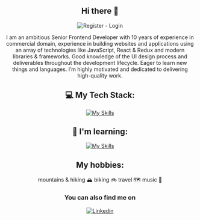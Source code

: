 <div align="center">

## Hi there 👋


![Register - Login](https://github.com/bleir/bleir/assets/19537815/d034e277-608a-40a5-b599-57a72c40a161)

I am an ambitious Senior Frontend Developer with 10 years of experience in commercial domain, experience in building websites and applications using an array of technologies like JavaScript, React & Redux and modern libraries & frameworks. Good knowledge of the UI design process and deliverables throughout the development lifecycle. Eager to learn new things and languages. I’m highly motivated and dedicated to delivering high-quality work.


## 💻 My Tech Stack: ##
[![My Skills](https://skillicons.dev/icons?i=html,css,sass,js,ts,react,redux,nextjs)](https://skillicons.dev)

## 📖 I'm learning: ##
[![My Skills](https://skillicons.dev/icons?i=nodejs,mongodb)](https://skillicons.dev)

## My hobbies: ##

mountains & hiking 🏔  biking 🚲  travel 🗺️  music 🎵



### You can also find me on

<a href="https://www.linkedin.com/in/adam-s-8887226/" target="_blank">
<img src="https://img.shields.io/badge/LinkedIn-0077B5?style=for-the-badge&logo=linkedin&logoColor=white" alt="Linkedin" />
</a>

</div>


<!--
**bleir/bleir** is a ✨ _special_ ✨ repository because its `README.md` (this file) appears on your GitHub profile.

Here are some ideas to get you started:


- 🔭 I’m currently working on ...
- 🌱 I’m currently learning Node.js
- 👯 I’m looking to collaborate on ...
- 🤔 I’m looking for help with ...
- 💬 Ask me about ...
- 📫 How to reach me: ...
- 😄 Pronouns: ...
- ⚡ Fun fact: ...
-->
